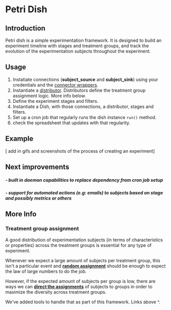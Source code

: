# Petri Dish

## Introduction
Petri dish is a simple experimentation framework. It is designed to build an experiment timeline with stages and treatment groups, and track the evolution of the experimentation subjects throughout the experiment. 


## Usage
 1. Instatiate connections (**subject_source** and **subject_sink**) using your credentials and the [connector wrappers](https://github.com/sgrepo/petri-dish/blob/master/petri_dish/connectors.py).
 2. Instantiate a [distributor](https://github.com/sgrepo/petri-dish/blob/master/petri_dish/distributors.py). Distributors define the treatment group assignment logic. More info below.
 3. Define the experiment stages and filters.
 4. Instantiate a Dish, with those connections, a distributor, stages and
    filters.
 5. Set up a cron job that regularly runs the dish instance `run()`
    method.
 6. check the spreadsheet that updates with that regularity.

## Example
[ add in gifs and screenshots of the process of creating an experiment]

## Next improvements

##### - built in daemon capabilities to replace dependency from cron job setup 
##### - support for automated actions (e.g: emails) to subjects based on stage and possibly metrics or others
 
## More Info

### Treatment group assignment
A good distribution of experimentation subjects  (in terms of characteristics or properties) across the treatment groups is essential for any type of experiment. 

Whenever we expect a large amount of subjects per treatment group, this isn't a particular event and **[random assignment](https://github.com/sgrepo/petri-dish/blob/8678f259ed48c240d3e1dbf7f800c8181f9bdbb6/petri_dish/distributors.py#L32)** should be enough to expect the law of large numbers to do the job. 

However, if the expected amount of subjects per group is low, there are ways we can **[direct the assignments](https://github.com/sgrepo/petri-dish/blob/8678f259ed48c240d3e1dbf7f800c8181f9bdbb6/petri_dish/distributors.py#L45)** of subjects to groups in order to maximize the diversity across treatment groups.

We've added tools to handle that as part of this framework. Links above ^.
